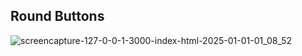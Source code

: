 ## Round Buttons

![screencapture-127-0-0-1-3000-index-html-2025-01-01-01_08_52](https://github.com/user-attachments/assets/0d6f617c-d7e8-4610-916b-fc90d90eb5bb)
